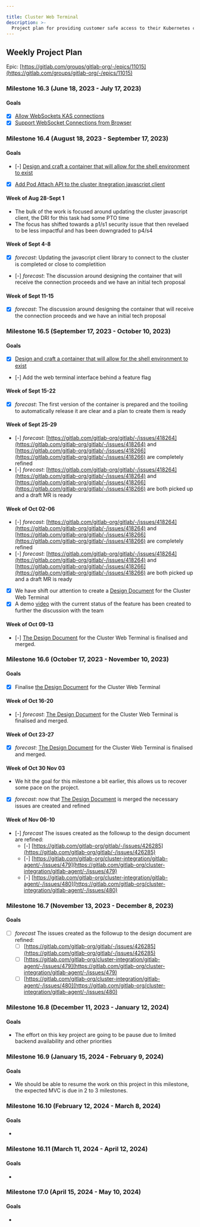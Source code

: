 ```yaml
---

title: Cluster Web Terminal
description: >-
  Project plan for providing customer safe access to their Kubernetes clusters through the UI.
---
```








## Weekly Project Plan

Epic: [https://gitlab.com/groups/gitlab-org/-/epics/11015](https://gitlab.com/groups/gitlab-org/-/epics/11015)

### Milestone 16.3 (June 18, 2023 - July 17, 2023)

#### Goals

- [x] [Allow WebSockets KAS connections](https://gitlab.com/gitlab-org/gitlab/-/issues/420190)
- [x] [Support WebSocket Connections from Browser](https://gitlab.com/gitlab-org/cluster-integration/gitlab-agent/-/issues/438)

### Milestone 16.4 (August 18, 2023 - September 17, 2023)

#### Goals
- [-] [Design and craft a container that will allow for the shell environment to exist](https://gitlab.com/gitlab-org/gitlab/-/issues/418261)
- [x] [Add Pod Attach API to the cluster itnegration javascript client](https://gitlab.com/gitlab-org/cluster-integration/javascript-client/-/issues/2)

#### Week of Aug 28-Sept 1
- The bulk of the work is focused around updating the cluster javascript client, the DRI for this task had some PTO time
- The focus has shifted towards a p1/s1 security issue that then revelaed to be less impactful and has been downgraded to p4/s4

#### Week of Sept 4-8
- [x] *forecast*: Updating the javascript client library to connect to the cluster is completed or close to completition
- [-] *forecast*: The discussion around designing the container that will receive the connection proceeds and we have an initial tech proposal

#### Week of Sept 11-15
- [x] *forecast*: The discussion around designing the container that will receive the connection proceeds and we have an initial tech proposal

### Milestone 16.5 (September 17, 2023 - October 10, 2023)

#### Goals
- [x] [Design and craft a container that will allow for the shell environment to exist](https://gitlab.com/gitlab-org/gitlab/-/issues/418261)
- [-] Add the web terminal interface behind a feature flag

#### Week of Sept 15-22

- [x] *forecast*: The first version of the container is prepared and the tooiling to automatically release it are clear and a plan to create them is ready

#### Week of Sept 25-29

- [-] *forecast*: [https://gitlab.com/gitlab-org/gitlab/-/issues/418264](https://gitlab.com/gitlab-org/gitlab/-/issues/418264) and  [https://gitlab.com/gitlab-org/gitlab/-/issues/418266](https://gitlab.com/gitlab-org/gitlab/-/issues/418266) are completely refined
- [-] *forecast*: [https://gitlab.com/gitlab-org/gitlab/-/issues/418264](https://gitlab.com/gitlab-org/gitlab/-/issues/418264) and  [https://gitlab.com/gitlab-org/gitlab/-/issues/418266](https://gitlab.com/gitlab-org/gitlab/-/issues/418266) are both picked up and a draft MR is ready


#### Week of Oct 02-06

- [-] *forecast*: [https://gitlab.com/gitlab-org/gitlab/-/issues/418264](https://gitlab.com/gitlab-org/gitlab/-/issues/418264) and  [https://gitlab.com/gitlab-org/gitlab/-/issues/418266](https://gitlab.com/gitlab-org/gitlab/-/issues/418266) are completely refined
- [-] *forecast*: [https://gitlab.com/gitlab-org/gitlab/-/issues/418264](https://gitlab.com/gitlab-org/gitlab/-/issues/418264) and  [https://gitlab.com/gitlab-org/gitlab/-/issues/418266](https://gitlab.com/gitlab-org/gitlab/-/issues/418266) are both picked up and a draft MR is ready
- [x] We have shift our attention to create a [Design Document](https://gitlab.com/gitlab-org/cluster-integration/gitlab-agent/-/merge_requests/1137) for the Cluster Web Terminal
- [x] A demo [video](https://drive.google.com/file/d/1ifmlXvqcC5zmGiZAdLGFy6_Vg7B8RCku/view?usp=sharing) with the current status of the feature has been created to further the discussion with the team

#### Week of Oct 09-13

- [-] [The Design Document](https://gitlab.com/gitlab-org/cluster-integration/gitlab-agent/-/merge_requests/1137) for the Cluster Web Terminal is finalised and merged.

### Milestone 16.6 (October 17, 2023 - November 10, 2023)

#### Goals
- [x] Finalise [the Design Document](https://gitlab.com/gitlab-org/cluster-integration/gitlab-agent/-/merge_requests/1137) for the Cluster Web Terminal

#### Week of Oct 16-20

- [-] *forecast*: [The Design Document](https://gitlab.com/gitlab-org/cluster-integration/gitlab-agent/-/merge_requests/1137) for the Cluster Web Terminal is finalised and merged.

#### Week of Oct 23-27

- [x] *forecast*: [The Design Document](https://gitlab.com/gitlab-org/cluster-integration/gitlab-agent/-/merge_requests/1137) for the Cluster Web Terminal is finalised and merged.

#### Week of Oct 30 Nov 03

- We hit the goal for this milestone a bit earlier, this allows us to recover some pace on the project.
- [x] *forecast*: now that [The Design Document](https://gitlab.com/gitlab-org/cluster-integration/gitlab-agent/-/merge_requests/1137) is merged the necessary issues are created and refined

#### Week of Nov 06-10

- [-] *forecast* The issues created as the followup to the design document are refined:
  - [-] [https://gitlab.com/gitlab-org/gitlab/-/issues/426285](https://gitlab.com/gitlab-org/gitlab/-/issues/426285)
  - [-] [https://gitlab.com/gitlab-org/cluster-integration/gitlab-agent/-/issues/479](https://gitlab.com/gitlab-org/cluster-integration/gitlab-agent/-/issues/479)
  - [-] [https://gitlab.com/gitlab-org/cluster-integration/gitlab-agent/-/issues/480](https://gitlab.com/gitlab-org/cluster-integration/gitlab-agent/-/issues/480)

### Milestone 16.7 (November 13, 2023 - December 8, 2023)

#### Goals

- [ ] *forecast* The issues created as the followup to the design document are refined:
  - [ ] [https://gitlab.com/gitlab-org/gitlab/-/issues/426285](https://gitlab.com/gitlab-org/gitlab/-/issues/426285)
  - [ ] [https://gitlab.com/gitlab-org/cluster-integration/gitlab-agent/-/issues/479](https://gitlab.com/gitlab-org/cluster-integration/gitlab-agent/-/issues/479)
  - [ ] [https://gitlab.com/gitlab-org/cluster-integration/gitlab-agent/-/issues/480](https://gitlab.com/gitlab-org/cluster-integration/gitlab-agent/-/issues/480)

### Milestone 16.8 (December 11, 2023 - January 12, 2024)

#### Goals
- The effort on this key project are going to be pause due to limited backend availability and other priorities

### Milestone 16.9 (January 15, 2024 - February 9, 2024)

#### Goals
- We should be able to resume the work on this project in this milestone, the expected MVC is due in 2 to 3 milestones.

### Milestone 16.10 (February 12, 2024 - March 8, 2024)

#### Goals
-

### Milestone 16.11 (March 11, 2024 - April 12, 2024)

#### Goals
-

### Milestone 17.0 (April 15, 2024 - May 10, 2024)

#### Goals
-
